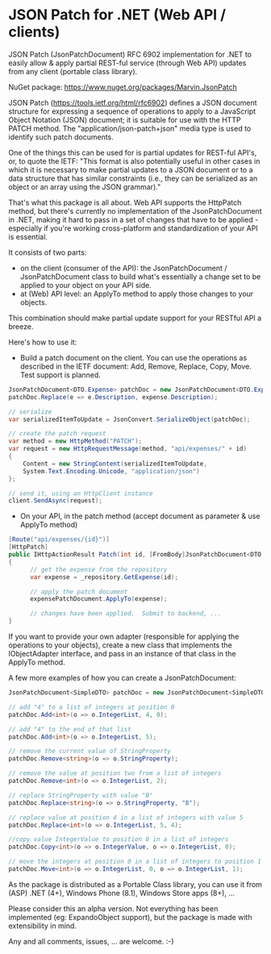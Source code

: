 JSON Patch for .NET (Web API / clients)
=======================================

JSON Patch (JsonPatchDocument) RFC 6902 implementation for .NET to easily allow & apply partial REST-ful service (through Web API) updates from any client (portable class library).


NuGet package: https://www.nuget.org/packages/Marvin.JsonPatch

JSON Patch (https://tools.ietf.org/html/rfc6902) defines a JSON document structure for expressing a sequence of operations to apply to a JavaScript Object Notation (JSON) document; it is suitable for use with the HTTP PATCH method. The "application/json-patch+json" media type is used to identify such patch documents.

One of the things this can be used for is partial updates for REST-ful API's, or, to quote the IETF: "This format is also potentially useful in other cases in which it is necessary to make partial updates to a JSON document or to a data structure that has similar constraints (i.e., they can be serialized as an object or an array using the JSON grammar)."

That's what this package is all about. Web API supports the HttpPatch method, but there's currently no implementation of the JsonPatchDocument in .NET, making it hard to pass in a set of changes that have to be applied - especially if you're working cross-platform and standardization of your API is essential.  

It consists of two parts:
- on the client (consumer of the API): the JsonPatchDocument / JsonPatchDocument<T> class to build what's essentially a change set to be applied to your object on your API side.
- at (Web) API level: an ApplyTo method to apply those changes to your objects.

This combination should make partial update support for your RESTful API a breeze.

Here's how to use it:
- Build a patch document on the client.  You can use the operations as described in the IETF document: Add, Remove, Replace, Copy, Move.  Test support is planned.

```csharp
JsonPatchDocument<DTO.Expense> patchDoc = new JsonPatchDocument<DTO.Expense>();
patchDoc.Replace(e => e.Description, expense.Description);

// serialize
var serializedItemToUpdate = JsonConvert.SerializeObject(patchDoc);

// create the patch request
var method = new HttpMethod("PATCH");
var request = new HttpRequestMessage(method, "api/expenses/" + id)
{
    Content = new StringContent(serializedItemToUpdate,
    System.Text.Encoding.Unicode, "application/json")
};

// send it, using an HttpClient instance
client.SendAsync(request);
```

- On your API, in the patch method (accept document as parameter & use ApplyTo method)

```csharp
[Route("api/expenses/{id}")]
[HttpPatch]
public IHttpActionResult Patch(int id, [FromBody]JsonPatchDocument<DTO.Expense> expensePatchDocument)
{
      // get the expense from the repository
      var expense = _repository.GetExpense(id);

      // apply the patch document 
      expensePatchDocument.ApplyTo(expense);

      // changes have been applied.  Submit to backend, ... 
}
```


If you want to provide your own adapter (responsible for applying the operations to your objects), create a new class that implements the IObjectAdapter interface, and pass in an instance of that class in the ApplyTo method.

A few more examples of how you can create a JsonPatchDocument:

```csharp
JsonPatchDocument<SimpleDTO> patchDoc = new JsonPatchDocument<SimpleDTO>();

// add "4" to a list of integers at position 0
patchDoc.Add<int>(o => o.IntegerList, 4, 0);

// add "4" to the end of that list
patchDoc.Add<int>(o => o.IntegerList, 5);

// remove the current value of StringProperty
patchDoc.Remove<string>(o => o.StringProperty);

// remove the value at position two from a list of integers
patchDoc.Remove<int>(o => o.IntegerList, 2);

// replace StringProperty with value "B"
patchDoc.Replace<string>(o => o.StringProperty, "B");

// replace value at position 4 in a list of integers with value 5
patchDoc.Replace<int>(o => o.IntegerList, 5, 4);

//copy value IntegerValue to position 0 in a list of integers
patchDoc.Copy<int>(o => o.IntegerValue, o => o.IntegerList, 0);

// move the integers at position 0 in a list of integers to position 1 in that same list
patchDoc.Move<int>(o => o.IntegerList, 0, o => o.IntegerList, 1);
```




As the package is distributed as a Portable Class library, you can use it from (ASP) .NET (4+), Windows Phone (8.1), Windows Store apps (8+), ...

Please consider this an alpha version.  Not everything has been implemented (eg: ExpandoObject support), but the package is made with extensibility in mind.  

Any and all comments, issues, ... are welcome. :-)
